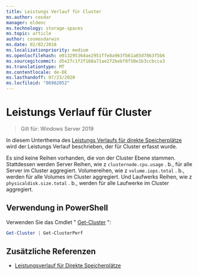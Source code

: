 ```yaml
---
title: Leistungs Verlauf für Cluster
ms.author: cosdar
manager: eldenc
ms.technology: storage-spaces
ms.topic: article
author: cosmosdarwin
ms.date: 02/02/2018
ms.localizationpriority: medium
ms.openlocfilehash: e013295364ae2951ffe8a963fb61a85d7863f5b6
ms.sourcegitcommit: d5e27c1f2f168a71ae272bebf8f50e1b3ccbcca3
ms.translationtype: MT
ms.contentlocale: de-DE
ms.lasthandoff: 07/23/2020
ms.locfileid: "86962052"
---
```

# <a name="performance-history-for-clusters"></a>Leistungs Verlauf für Cluster

> Gilt für: Windows Server 2019

In diesem Unterthema des [Leistungs Verlaufs für direkte Speicherplätze](performance-history.md) wird der Leistungs Verlauf beschrieben, der für Cluster erfasst wurde.

Es sind keine Reihen vorhanden, die von der Cluster Ebene stammen. Stattdessen werden Server Reihen, wie z `clusternode.cpu.usage` . b., für alle Server im Cluster aggregiert. Volumereihen, wie z `volume.iops.total` . b., werden für alle Volumes im Cluster aggregiert. Und Laufwerks Reihen, wie z `physicaldisk.size.total` . b., werden für alle Laufwerke im Cluster aggregiert.

## <a name="usage-in-powershell"></a>Verwendung in PowerShell

Verwenden Sie das Cmdlet " [Get-Cluster](/powershell/module/failoverclusters/get-cluster) ":

```PowerShell
Get-Cluster | Get-ClusterPerf
```

## <a name="additional-references"></a>Zusätzliche Referenzen

- [Leistungsverlauf für Direkte Speicherplätze](performance-history.md)
